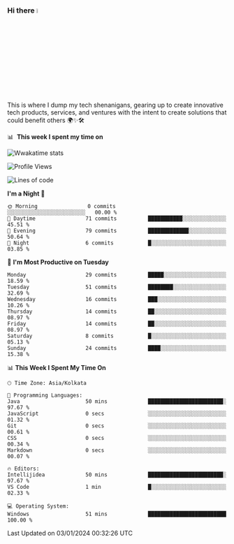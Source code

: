 ### Hi there <a href="#"><img src="https://media.giphy.com/media/hvRJCLFzcasrR4ia7z/giphy.gif" width="5%"></a>

This is where I dump my tech shenanigans, gearing up to create innovative tech products, services, and ventures with the intent to create solutions that could benefit others 🌍✨🛠️

<!---->
📊 &nbsp;**This week I spent my time on**

![Wwakatime stats](https://github-readme-stats-taupe-two.vercel.app/api/wakatime?username=harshilshrma&hide_title=true&hide_border=true&langs_count=5&bg_color=00000000&text_color=777)


<!--START_SECTION:waka-->
![Profile Views](http://img.shields.io/badge/Profile%20Views-163-blue)

![Lines of code](https://img.shields.io/badge/From%20Hello%20World%20I%27ve%20Written-2.6%20thousand%20lines%20of%20code-blue)

**I'm a Night 🦉** 

```text
🌞 Morning                0 commits           ░░░░░░░░░░░░░░░░░░░░░░░░░   00.00 % 
🌆 Daytime                71 commits          ███████████░░░░░░░░░░░░░░   45.51 % 
🌃 Evening                79 commits          █████████████░░░░░░░░░░░░   50.64 % 
🌙 Night                  6 commits           █░░░░░░░░░░░░░░░░░░░░░░░░   03.85 % 
```
📅 **I'm Most Productive on Tuesday** 

```text
Monday                   29 commits          █████░░░░░░░░░░░░░░░░░░░░   18.59 % 
Tuesday                  51 commits          ████████░░░░░░░░░░░░░░░░░   32.69 % 
Wednesday                16 commits          ███░░░░░░░░░░░░░░░░░░░░░░   10.26 % 
Thursday                 14 commits          ██░░░░░░░░░░░░░░░░░░░░░░░   08.97 % 
Friday                   14 commits          ██░░░░░░░░░░░░░░░░░░░░░░░   08.97 % 
Saturday                 8 commits           █░░░░░░░░░░░░░░░░░░░░░░░░   05.13 % 
Sunday                   24 commits          ████░░░░░░░░░░░░░░░░░░░░░   15.38 % 
```


📊 **This Week I Spent My Time On** 

```text
🕑︎ Time Zone: Asia/Kolkata

💬 Programming Languages: 
Java                     50 mins             ████████████████████████░   97.67 % 
JavaScript               0 secs              ░░░░░░░░░░░░░░░░░░░░░░░░░   01.32 % 
Git                      0 secs              ░░░░░░░░░░░░░░░░░░░░░░░░░   00.61 % 
CSS                      0 secs              ░░░░░░░░░░░░░░░░░░░░░░░░░   00.34 % 
Markdown                 0 secs              ░░░░░░░░░░░░░░░░░░░░░░░░░   00.07 % 

🔥 Editors: 
Intellijidea             50 mins             ████████████████████████░   97.67 % 
VS Code                  1 min               █░░░░░░░░░░░░░░░░░░░░░░░░   02.33 % 

💻 Operating System: 
Windows                  51 mins             █████████████████████████   100.00 % 
```


 Last Updated on 03/01/2024 00:32:26 UTC
<!--END_SECTION:waka-->

<!--
**harshilshrma/harshilshrma** is a ✨ _special_ ✨ repository because its `README.md` (this file) appears on your GitHub profile.

Here are some ideas to get you started:

- 🔭 I’m currently working on ...
- 🌱 I’m currently learning ...
- 👯 I’m looking to collaborate on ...
- 🤔 I’m looking for help with ...
- 💬 Ask me about ...
- 📫 How to reach me: ...
- 😄 Pronouns: ...
- ⚡ Fun fact: ...
-->
